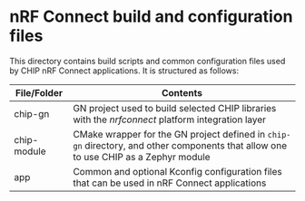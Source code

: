 # nRF Connect build and configuration files

This directory contains build scripts and common configuration files used by
CHIP nRF Connect applications. It is structured as follows:

| File/Folder   | Contents                                                                                                                                                       |
| ------------- | -------------------------------------------------------------------------------------------------------------------------------------------------------------- |
| chip-gn       | GN project used to build selected CHIP libraries with the _nrfconnect_ platform integration layer                                                              |
| chip-module   | CMake wrapper for the GN project defined in `chip-gn` directory, and other components that allow one to use CHIP as a Zephyr module                            |
| app           | Common and optional Kconfig configuration files that can be used in nRF Connect applications                                                                   |
